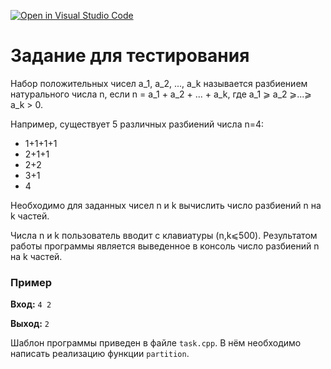 [![Open in Visual Studio Code](https://classroom.github.com/assets/open-in-vscode-f059dc9a6f8d3a56e377f745f24479a46679e63a5d9fe6f495e02850cd0d8118.svg)](https://classroom.github.com/online_ide?assignment_repo_id=7089652&assignment_repo_type=AssignmentRepo)
# Задание для тестирования
Набор положительных чисел a_1, a_2, ..., a_k называется разбиением натурального числа n, если n = a_1 + a_2 + ... + a_k, где a_1 ⩾ a_2 ⩾...⩾ a_k > 0.

Например, существует 5 различных разбиений числа n=4:
* 1+1+1+1
* 2+1+1
* 2+2
* 3+1
* 4

Необходимо для заданных чисел n и k вычислить число разбиений n на k частей.

Числа n и k пользователь вводит с клавиатуры (n,k⩽500). Результатом работы программы является выведенное в консоль число разбиений n на k частей.

### Пример
**Вход:** `4 2`

**Выход:** `2`

Шаблон программы приведен в файле `task.cpp`. В нём необходимо написать реализацию функции `partition`.
